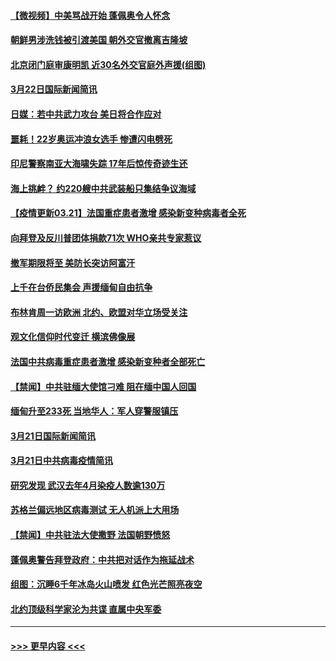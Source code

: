 #### [【微视频】中美骂战开始 蓬佩奥令人怀念](../pages/prog202/a103078880.md?t=03222251) 
#### [朝鲜男涉洗钱被引渡美国 朝外交官撤离吉隆坡](../pages/prog202/a103078762.md?t=03222251) 
#### [北京闭门庭审康明凯 近30名外交官庭外声援(组图)](../pages/prog202/a103078675.md?t=03222251) 
#### [3月22日国际新闻简讯](../pages/prog202/a103078672.md?t=03222251) 
#### [日媒：若中共武力攻台 美日将合作应对](../pages/prog202/a103078638.md?t=03222251) 
#### [噩耗！22岁奥运冲浪女选手 惨遭闪电劈死](../pages/prog202/a103078626.md?t=03222251) 
#### [印尼警察南亚大海啸失踪 17年后惊传奇迹生还](../pages/prog202/a103078609.md?t=03222251) 
#### [海上挑衅？ 约220艘中共武装船只集结争议海域](../pages/prog202/a103078554.md?t=03222251) 
#### [【疫情更新03.21】法国重症患者激增 感染新变种病毒者全死](../pages/prog202/a103078521.md?t=03222251) 
#### [向拜登及反川普团体捐款71次 WHO亲共专家惹议](../pages/prog202/a103078473.md?t=03222251) 
#### [撤军期限将至 美防长突访阿富汗](../pages/prog202/a103078500.md?t=03222251) 
#### [上千在台侨民集会 声援缅甸自由抗争](../pages/prog202/a103078491.md?t=03222251) 
#### [布林肯周一访欧洲 北约、欧盟对华立场受关注](../pages/prog202/a103078452.md?t=03222251) 
#### [观文化信仰时代变迁 横滨佛像展](../pages/prog202/a103078444.md?t=03222251) 
#### [法国中共病毒重症患者激增 感染新变种者全部死亡](../pages/prog202/a103078381.md?t=03222251) 
#### [【禁闻】中共驻缅大使馆刁难 阻在缅中国人回国](../pages/prog202/a103078404.md?t=03222251) 
#### [缅甸升至233死 当地华人：军人穿警服镇压](../pages/prog202/a103078388.md?t=03222251) 
#### [3月21日国际新闻简讯](../pages/prog202/a103078382.md?t=03222251) 
#### [3月21日中共病毒疫情简讯](../pages/prog202/a103078362.md?t=03222251) 
#### [研究发现 武汉去年4月染疫人数逾130万](../pages/prog202/a103078350.md?t=03222251) 
#### [苏格兰偏远地区病毒测试 无人机派上大用场](../pages/prog202/a103078342.md?t=03222251) 
#### [【禁闻】中共驻法大使撒野 法国朝野愤怒](../pages/prog202/a103078331.md?t=03222251) 
#### [蓬佩奥警告拜登政府：中共把对话作为拖延战术](../pages/prog202/a103078225.md?t=03222251) 
#### [组图：沉睡6千年冰岛火山喷发 红色光芒照亮夜空](../pages/prog202/a103078122.md?t=03222251) 
#### [北约顶级科学家沦为共谍 直属中央军委](../pages/prog202/a103078098.md?t=03222251) 

----
#### [ >>> 更早内容 <<< ](../indexes/prog202-earlier.md)

